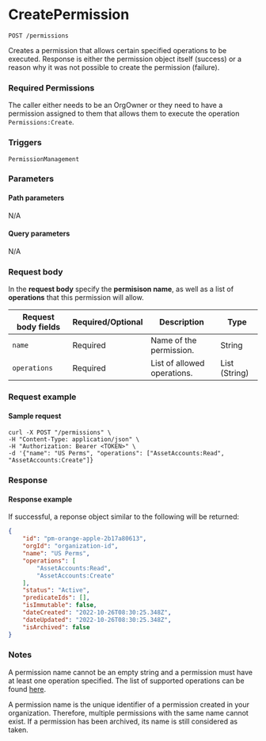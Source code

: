 # CreatePermission

`POST /permissions`

Creates a permission that allows certain specified operations to be executed. Response is either the permission object itself (success) or a reason why it was not possible to create the permission (failure).

### Required Permissions <a href="#scopes" id="scopes"></a>

The caller either needs to be an OrgOwner or they need to have a permission assigned to them that allows them to execute the operation `Permissions:Create`.

### Triggers <a href="#triggers.1" id="triggers.1"></a>

`PermissionManagement`

### Parameters <a href="#parameters.1" id="parameters.1"></a>

#### Path parameters <a href="#path-parameters" id="path-parameters"></a>

N/A

#### Query parameters <a href="#query-parameters" id="query-parameters"></a>

N/A

### Request body <a href="#request-body" id="request-body"></a>

In the **request body** specify the **permisison name**, as well as a list of **operations** that this permission will allow.

| Request body fields | Required/Optional | Description                 | Type          |
| ------------------- | ----------------- | --------------------------- | ------------- |
| `name`              | Required          | Name of the permission.     | String        |
| `operations`        | Required          | List of allowed operations. | List (String) |

### Request example <a href="#request-example.1" id="request-example.1"></a>

#### Sample request <a href="#sample-request" id="sample-request"></a>

```shell
curl -X POST "/permissions" \
-H "Content-Type: application/json" \
-H "Authorization: Bearer <TOKEN>" \
-d '{"name": "US Perms", "operations": ["AssetAccounts:Read", "AssetAccounts:Create"]}
```

### Response <a href="#response" id="response"></a>

#### Response example <a href="#response-example" id="response-example"></a>

If successful, a reponse object similar to the following will be returned:

```json
{
    "id": "pm-orange-apple-2b17a80613",
    "orgId": "organization-id",
    "name": "US Perms",
    "operations": [
        "AssetAccounts:Read",
        "AssetAccounts:Create"
    ],
    "status": "Active",
    "predicateIds": [],
    "isImmutable": false,
    "dateCreated": "2022-10-26T08:30:25.348Z",
    "dateUpdated": "2022-10-26T08:30:25.348Z",
    "isArchived": false
}
```

### Notes <a href="#notes" id="notes"></a>

A permission name cannot be an empty string and a permission must have at least one operation specified. The list of supported operations can be found [here](https://dfns.gitbook.io/dfns-docs/api-docs/dfns-api-enumerated-types#permission-operations).

A permission name is the unique identifier of a permission created in your organization. Therefore, multiple permissions with the same name cannot exist. If a permission has been archived, its name is still considered as taken.
